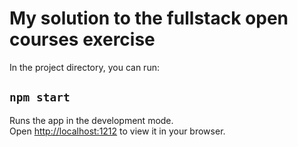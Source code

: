 # My solution to the fullstack open courses exercise

In the project directory, you can run:

## `npm start`

Runs the app in the development mode.\
Open [http://localhost:1212](http://localhost:1212) to view it in your browser.
